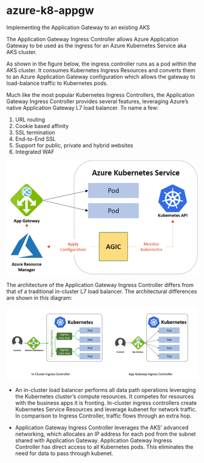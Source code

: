 # azure-k8-appgw
Implementing the Application Gateway to an existing AKS

The Application Gateway Ingress Controller allows Azure Application Gateway to be used as the ingress for an Azure Kubernetes Service aka AKS cluster.

As shown in the figure below, the ingress controller runs as a pod within the AKS cluster. It consumes Kubernetes Ingress Resources and converts them to an Azure Application Gateway configuration which allows the gateway to load-balance traffic to Kubernetes pods.

Much like the most popular Kubernetes Ingress Controllers, the Application Gateway Ingress Controller provides several features, leveraging Azure’s native Application Gateway L7 load balancer. To name a few:

1. URL routing
2. Cookie based affinity
3. SSL termination
4. End-to-End SSL
5. Support for public, private and hybrid websites
6. Integrated WAF

![architecture](architecture.png)


The architecture of the Application Gateway Ingress Controller differs from that of a traditional in-cluster L7 load balancer. The architectural differences are shown in this diagram:

![agw](agw2.jpeg)
- An in-cluster load balancer performs all data path operations leveraging the Kubernetes cluster’s compute resources. It competes for resources with the business apps it is fronting. In-cluster ingress controllers create Kubernetes Service Resources and leverage kubenet for network traffic. In comparison to Ingress Controller, traffic flows through an extra hop.

- Application Gateway Ingress Controller leverages the AKS' advanced networking, which allocates an IP address for each pod from the subnet shared with Application Gateway. Application Gateway Ingress Controller has direct access to all Kubernetes pods. This eliminates the need for data to pass through kubenet.